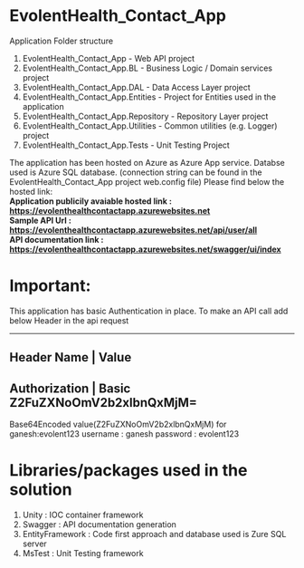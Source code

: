 # EvolentHealth_Contact_App
Application Folder structure
1. EvolentHealth_Contact_App 		-	Web API project
2. EvolentHealth_Contact_App.BL	-   Business Logic / Domain services project
3. EvolentHealth_Contact_App.DAL		- Data Access Layer project 
4. EvolentHealth_Contact_App.Entities	- Project for Entities used in the application
5. EvolentHealth_Contact_App.Repository - Repository Layer project
6. EvolentHealth_Contact_App.Utilities  - Common utilities (e.g. Logger) project
7. EvolentHealth_Contact_App.Tests		- Unit Testing Project

The application has been hosted on Azure as Azure App service. Databse used is Azure SQL database. (connection string can be found in the EvolentHealth_Contact_App project web.config file)
Please find below the hosted link: <br />
<b> Application publicily avaiable hosted link : https://evolenthealthcontactapp.azurewebsites.net </b> <br/>
<b> Sample API Url : https://evolenthealthcontactapp.azurewebsites.net/api/user/all </b> <br/>
<b> API documentation link : https://evolenthealthcontactapp.azurewebsites.net/swagger/ui/index </b> <br/>

# Important:
This application has basic Authentication in place. To make an API call add below Header in the api request

---------------------------------------------------
Header Name  	| 	Value
---------------------------------------------------
Authorization	|	Basic Z2FuZXNoOmV2b2xlbnQxMjM=
---------------------------------------------------
Base64Encoded value(Z2FuZXNoOmV2b2xlbnQxMjM) for ganesh:evolent123
username : ganesh
password : evolent123

# Libraries/packages used in the solution
1. Unity : IOC container framework
2. Swagger : API documentation generation
3. EntityFramework : Code first approach and database used is Zure SQL server
4. MsTest : Unit Testing framework


